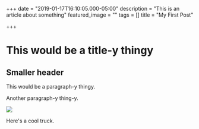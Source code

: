 +++
date = "2019-01-17T16:10:05.000-05:00"
description = "This is an article about something"
featured_image = ""
tags = []
title = "My First Post"

+++
# This would be a title-y thingy

## Smaller header

This would be a paragraph-y thingy.

Another paragraph-y thing-y.

![](http://bquinn-hugoblog.s3-website-us-east-1.amazonaws.com/media/ooC0lQq.jpg)

Here's a cool truck.